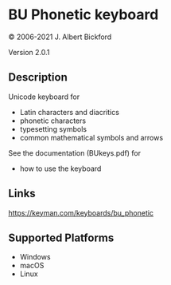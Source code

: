 BU Phonetic keyboard
==============

© 2006-2021 J. Albert Bickford

Version 2.0.1

Description
-----------

Unicode keyboard for
  - Latin characters and diacritics 
  - phonetic characters
  - typesetting symbols
  - common mathematical symbols and arrows

See the documentation (BUkeys.pdf) for 
  - how to use the keyboard

Links
-----
https://keyman.com/keyboards/bu_phonetic

Supported Platforms
-------------------
 * Windows
 * macOS
 * Linux

